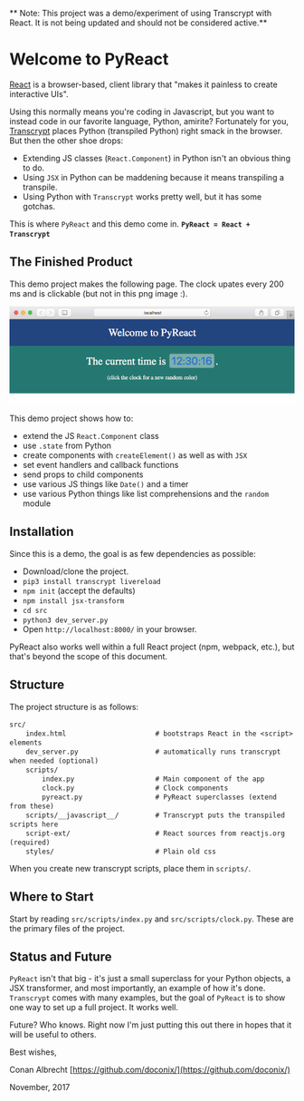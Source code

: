 ** Note: This project was a demo/experiment of using Transcrypt with React. It is not being updated and should not be considered active.**


# Welcome to PyReact

[React](https://reactjs.org/) is a browser-based, client library that "makes it painless to create interactive UIs".  

Using this normally means you're coding in Javascript, but you want to instead code in our favorite language, Python, amirite?  Fortunately for you, [Transcrypt](https://www.transcrypt.org/) places Python (transpiled Python) right smack in the browser. But then the other shoe drops:

* Extending JS classes (`React.Component`) in Python isn't an obvious thing to do.
* Using `JSX` in Python can be maddening because it means transpiling a transpile.
* Using Python with `Transcrypt` works pretty well, but it has some gotchas. 

This is where `PyReact` and this demo come in.  **`PyReact = React + Transcrypt`**

## The Finished Product

This demo project makes the following page.  The clock upates every 200 ms and is clickable (but not in this png image :).

![Screenshot](screenshot.png "Finished Demo")

This demo project shows how to:

* extend the JS `React.Component` class
* use `.state` from Python
* create components with `createElement()` as well as with `JSX`
* set event handlers and callback functions
* send props to child components
* use various JS things like `Date()` and a timer
* use various Python things like list comprehensions and the `random` module


## Installation

Since this is a demo, the goal is as few dependencies as possible:

* Download/clone the project.
* `pip3 install transcrypt livereload`
* `npm init` (accept the defaults)
* `npm install jsx-transform`
* `cd src`
* `python3 dev_server.py` 
* Open `http://localhost:8000/` in your browser.

PyReact also works well within a full React project (npm, webpack, etc.), but that's beyond the scope of this document.


## Structure

The project structure is as follows:

```
src/
    index.html                      # bootstraps React in the <script> elements
    dev_server.py                   # automatically runs transcrypt when needed (optional)
    scripts/
        index.py                    # Main component of the app
        clock.py                    # Clock components
        pyreact.py                  # PyReact superclasses (extend from these)
    scripts/__javascript__/         # Transcrypt puts the transpiled scripts here
    script-ext/                     # React sources from reactjs.org (required)
    styles/                         # Plain old css
```

When you create new transcrypt scripts, place them in `scripts/`. 

## Where to Start

Start by reading `src/scripts/index.py` and `src/scripts/clock.py`.  These are the primary files of the project.


## Status and Future

`PyReact` isn't that big - it's just a small superclass for your Python objects, a JSX transformer, and most importantly, an example of how it's done.  `Transcrypt` comes with many examples, but the goal of `PyReact` is to show one way to set up a full project. It works well.

Future? Who knows. Right now I'm just putting this out there in hopes that it will be useful to others. 

Best wishes, 

Conan Albrecht [https://github.com/doconix/](https://github.com/doconix/)

November, 2017
